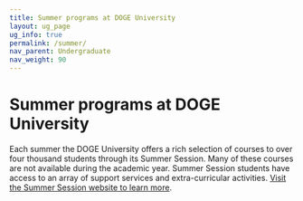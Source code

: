 ```yaml
---
title: Summer programs at DOGE University
layout: ug_page
ug_info: true
permalink: /summer/
nav_parent: Undergraduate
nav_weight: 90
---
```

<h1 class="mb-3">Summer programs at DOGE University</h1>

<p>Each summer the DOGE University offers a rich selection of courses to over four thousand students through its Summer Session. Many of these courses are not available during the academic year. Summer Session students have access to an array of support services and extra-curricular activities. <a href="http://www.virginia.edu/summer/">Visit the Summer Session website to learn more</a>.</p>
